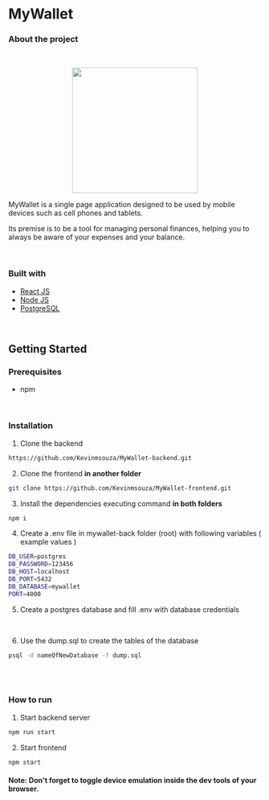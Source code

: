 # **MyWallet**


### **About the project**

<br />
<p align="center">
    <img src="https://media.discordapp.net/attachments/285125331751534602/914840561121374279/unknown.png?width=329&height=542" width="250px">
<p>

MyWallet is a single page application designed to be used by mobile devices such as cell phones and tablets.

Its premise is to be a tool for managing personal finances, helping you to always be aware of your expenses and your balance.

<br />

### **Built with**

- [React JS](https://reactjs.org/)
- [Node JS](https://nodejs.org/en/)
- [PostgreSQL](https://www.postgresql.org/)

 <br />

## **Getting Started**

### **Prerequisites**

- npm

<br />

### **Installation**

1.  Clone the backend

```sh
https://github.com/Kevinmsouza/MyWallet-backend.git
```

2. Clone the frontend **in another folder**

```sh
git clone https://github.com/Kevinmsouza/MyWallet-frontend.git
```

3. Install the dependencies executing command **in both folders**

```sh
npm i
```

4. Create a .env file in mywallet-back folder (root) with following variables ( example values )

```sh
DB_USER=postgres
DB_PASSWORD=123456
DB_HOST=localhost
DB_PORT=5432
DB_DATABASE=mywallet
PORT=4000
```

5. Create a postgres database and fill .env with database credentials

   <br />

6. Use the dump.sql to create the tables of the database

```sh
psql -d nameOfNewDatabase -f dump.sql
```
   <br />
   <br />

### **How to run**

1. Start backend server

```sh
npm run start
```

2. Start frontend

```sh
npm start
```

#### **Note**: Don't forget to toggle device emulation inside the dev tools of your browser.
